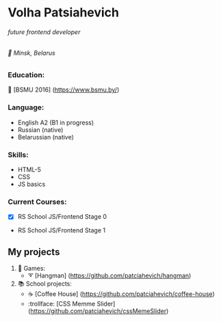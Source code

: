 # Volha Patsiahevich
###### future frontend developer
###### :round_pushpin: Minsk, Belarus

### Education:
:microscope: [BSMU 2016] (https://www.bsmu.by/)

### Language: 
- English A2 (B1 in progress)
- Russian (native)
- Belarussian (native)

### Skills:
- HTML-5
- CSS
- JS basics

### Current Courses:
- [x] RS School JS/Frontend Stage 0
- RS School JS/Frontend Stage 1

## My projects
1. :8ball: Games:
   - :curly_loop: [Hangman] (https://github.com/patciahevich/hangman)
2. :books: School projects:
   - :coffee: [Coffee House] (https://github.com/patciahevich/coffee-house)
   - :trollface: [CSS Memme Slider] (https://github.com/patciahevich/cssMemeSlider)

